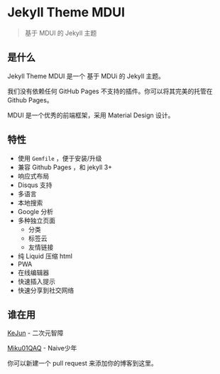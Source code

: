 # Jekyll Theme MDUI

> 基于 MDUI 的 Jekyll 主题

## 是什么

Jekyll Theme MDUI 是一个 基于 MDUi 的 Jekyll 主题。

我们没有依赖任何 GitHub Pages 不支持的插件。你可以将其完美的托管在 Github Pages。

MDUI 是一个优秀的前端框架，采用 Material Design 设计。

## 特性

* 使用 `Gemfile` ，便于安装/升级
* 兼容 Github Pages ，和 jekyll 3+
* 响应式布局
* Disqus 支持
* 多语言
* 本地搜索
* Google 分析
* 多种独立页面
    * 分类
    * 标签云
    * 友情链接
* 纯 Liquid 压缩 html
* PWA
* 在线编辑器
* 快速插入提示
* 快速分享到社交网络

## 谁在用

[KeJun](https://blog.kejun.space/) - 二次元智障

[Miku01QAQ](http://blog.miku01qaq.xyz/) - Naive少年

你可以新建一个 pull request 来添加你的博客到这里。